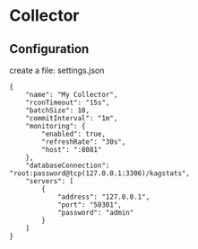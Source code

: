 # Collector

## Configuration

create a file: settings.json

```
{
	"name": "My Collector",
	"rconTimeout": "15s",
	"batchSize": 10,
	"commitInterval": "1m",
	"monitoring": {
		"enabled": true,
		"refreshRate": "30s",
		"host": ":8081"
	},
	"databaseConnection": "root:password@tcp(127.0.0.1:3306)/kagstats",
	"servers": [
		{
			"address": "127.0.0.1",
			"port": "50301",
			"password": "admin"
		}
	]
}
```

